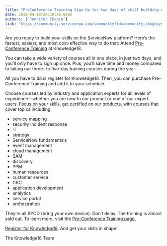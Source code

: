 ```yaml
---
title: "PreConference Training Sign Up for two days of skill building on the ServiceNow Platform"
date: 2018-04-16T20:10:56.000Z
authors: ["Jennifer Chapin"]
link: "https://community.servicenow.com/community?id=community_blog&sys_id=02a84c85dba99fc0fc5b7a9e0f96194a"
---
```

<p>Are you ready to build your skills on the ServiceNow platform? Here’s the fastest, easiest, and most cost-effective way to do that: Attend <a href="https://knowledge.servicenow.com/sessions/training.html" rel="nofollow">Pre-Conference Training</a> at Knowledge18.</p>
<p>You can take a wide variety of courses all in one place, in just two days, and you’ll only have to sign up once. Plus, you’ll save time and money compared to taking our three- to five-day training courses during the year.</p>
<p>All you have to do is register for Knowledge18. Then, you can purchase Pre-Conference Training and add it to your schedule.</p>
<p>Choose courses led by industry and application experts for all levels of experience—whether you are new to our product or one of our expert users. Focus on your skills, get certified on our products, with courses that cover topics including:</p>
<ul><li>service mapping</li><li>security incident response</li><li>IT</li><li>strategy</li><li>ServiceNow fundamentals</li><li>event management</li><li>cloud management</li><li>SAM</li><li>discovery</li><li>PPM</li><li>human resources</li><li>customer service</li><li>GRC</li><li>application development</li><li>analytics</li><li>service portal</li><li>orchestration</li></ul>
<p>They’re all BYOD (bring your own device). Don’t delay. The training is almost sold out. To learn more, visit the <a href="https://knowledge.servicenow.com/sessions/training.html" rel="nofollow"><u>Pre-Conference Training page</u>.</a></p>
<p><a href="https://www.servicenowevents.com/servicenowknowledge18/register?page&#61;DcdBDsAgCATAH8G9vzF2o6QKxiX2%2B%2B3cpmcuXqqPxztwNwixj1X8lxpTCdLCqbmLuXmTnnN8" rel="nofollow">Register for Knowledge18</a>. And get your skills in shape!</p>
<p>The Knowledge18 Team</p>
<p> </p>